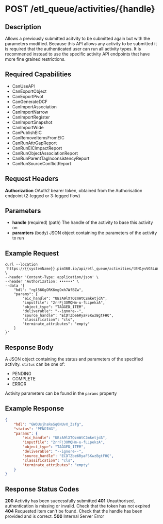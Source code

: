 # POST /etl_queue/activities/{handle}

## Description
Allows a previously submitted acitvity to be submitted again but with the parameters modified. Because this API allows any activity to be submitted it is required that the authenticated user can run all activity types. It is recommened instead to use the specific activity API endpoints that have more fine grained restrictions.

## Required Capabilities
* CanUseAPI
* CanExportObject
* CanExportPivot
* CanGenerateDCF
* CanImportAssociation
* CanImportNarrow
* CanImportRegister
* CanImportSnapshot
* CanImportWide
* CanPublishEIC
* CanRemoveItemsFromEIC
* CanRunAttrGapReport
* CanRunEICImpactReport
* CanRunObjectAssociationReport
* CanRunParentTagInconsistencyReport
* CanRunSourceConflictReport

## Request Headers

**Authorization** OAuth2 bearer token, obtained from the Authorisation endpoint (2-legged or 3-legged flow)

## Parameters
* **handle** (required) (path) The handle of the activity to base this activity on
* **paramters** (body) JSON object containing the parameters of the activity to run

## Example Request
```
curl --location 'https://{{systemName}}.pim360.io/api/etl_queue/activities/tEN1yvVGSLWm3a1Ksm2CZw' \
--header 'Content-Type: application/json' \
--header 'Authorization: ••••••' \
--data '{
    "hdl": "rgl56OgORK6mgOxh7WfBZw",
    "params": {
        "eic_handle": "UBzA9lXTQzmWtC2mketjdA",
        "inputfile": "2rrFj3OMQHm-u-fLLpekzA",
        "object_type": "TAGGED_ITEM",
        "deliverable": "--ignore--",
        "source_handle": "ECDTZbe6RyaFSKwzBgtFHQ",
        "classification": "cls",
        "terminate_attributes": "empty"
    }
}'
```

## Response Body
A JSON object containing the status and parameters of the specified activity. `status` can be one of:
* PENDING
* COMPLETE
* ERROR

Activity parameters can be found in the `params` property

## Example Response
``` JSON 
{
    "hdl": "GWOUsjhaReSq0NUvX_Zsfg",
    "status": "PENDING",
    "params": {
        "eic_handle": "UBzA9lXTQzmWtC2mketjdA",
        "inputfile": "2rrFj3OMQHm-u-fLLpekzA",
        "object_type": "TAGGED_ITEM",
        "deliverable": "--ignore--",
        "source_handle": "ECDTZbe6RyaFSKwzBgtFHQ",
        "classification": "cls",
        "terminate_attributes": "empty"
    }
}
```

## Response Status Codes
**200** Activity has been successfully submitted
**401** Unauthorised, authentication is missing or invalid. Check that the token has not expired
**404** Requested item can't be found. Check that the handle has been provided and is correct.
**500** Internal Server Error


